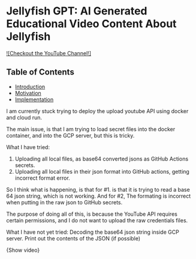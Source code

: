 # Jellyfish GPT: AI Generated Educational Video Content About Jellyfish 

[![Checkout the YouTube Channel!]](https://www.youtube.com/watch?v=-zABWWJjvCc)

## Table of Contents
- [Introduction](#Introduction)
- [Motivation](#Motivation)
- [Implementation](#Implementation)



I am currently stuck trying to deploy the upload youtube API using 
docker and cloud run. 

The main issue, is that I am trying to load secret files into the 
docker container, and into the GCP server, but this is tricky. 

What I have tried:
1. Uploading all local files, as base64 converted jsons as GitHub Actions
secrets. 
2. Uploading all local files in their json format into GitHub actions, getting
incorrect format error. 

So I think what is happening, is that for #1. is that it is trying to read 
a base 64 json string, which is not working. And for #2, The formating is 
incorrect when putting in the raw json to GitHub secrets. 

The purpose of doing all of this, is because the YouTube API requires certain 
permissions, and I do not want to upload the raw credentials files. 

What I have not yet tried: Decoding the base64 json string inside GCP server.
Print out the contents of the JSON (if possible)

{Show video}


